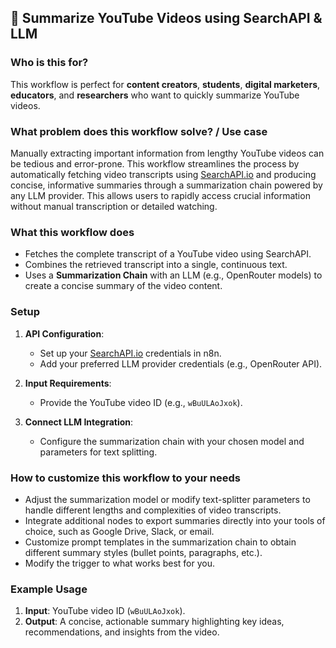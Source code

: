 ## 🎥 Summarize YouTube Videos using SearchAPI & LLM

### Who is this for?

This workflow is perfect for **content creators**, **students**, **digital marketers**, **educators**, and **researchers** who want to quickly summarize YouTube videos.

### What problem does this workflow solve? / Use case

Manually extracting important information from lengthy YouTube videos can be tedious and error-prone. This workflow streamlines the process by automatically fetching video transcripts using [SearchAPI.io](https://searchapi.io/) and producing concise, informative summaries through a summarization chain powered by any LLM provider. This allows users to rapidly access crucial information without manual transcription or detailed watching.

### What this workflow does

* Fetches the complete transcript of a YouTube video using SearchAPI.
* Combines the retrieved transcript into a single, continuous text.
* Uses a **Summarization Chain** with an LLM (e.g., OpenRouter models) to create a concise summary of the video content.

### Setup

1. **API Configuration**:

   * Set up your [SearchAPI.io](https://searchapi.io/) credentials in n8n.
   * Add your preferred LLM provider credentials (e.g., OpenRouter API).

2. **Input Requirements**:

   * Provide the YouTube video ID (e.g., `wBuULAoJxok`).

3. **Connect LLM Integration**:

   * Configure the summarization chain with your chosen model and parameters for text splitting.

### How to customize this workflow to your needs

* Adjust the summarization model or modify text-splitter parameters to handle different lengths and complexities of video transcripts.
* Integrate additional nodes to export summaries directly into your tools of choice, such as Google Drive, Slack, or email.
* Customize prompt templates in the summarization chain to obtain different summary styles (bullet points, paragraphs, etc.).
* Modify the trigger to what works best for you.

### Example Usage

1. **Input**: YouTube video ID (`wBuULAoJxok`).
2. **Output**: A concise, actionable summary highlighting key ideas, recommendations, and insights from the video.
